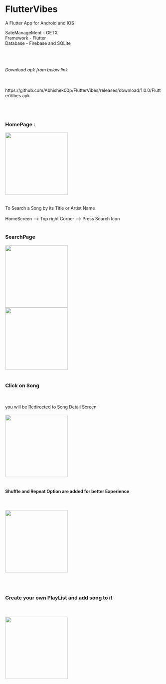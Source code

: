 # FlutterVibes

A Flutter App for Android and IOS

SateManageMent - GETX
<br>
Framework - Flutter
<br>
Database - Firebase and SQLite

<br>
<br>

###### Download apk from below link
<br>
https://github.com/Abhishek00p/FlutterVibes/releases/download/1.0.0/FlutterVibes.apk
<br><br><br><br>

### HomePage :

<img src = "https://github.com/Abhishek00p/FlutterVibes/assets/90974451/48bc9916-9dd7-43ea-8e7e-71a8a139c04b" width=200>
<br><br><br>
To Search a Song by its Title or Artist Name<br><br>
HomeScreen --> Top right Corner --> Press Search Icon
<br><br>

### SearchPage

<img src = "https://github.com/Abhishek00p/FlutterVibes/assets/90974451/42bfb3f6-32c5-4dba-a863-7e313f12c04b" width=200>
<br>
<img src = "https://github.com/Abhishek00p/FlutterVibes/assets/90974451/6c791873-941a-4f0a-bb5a-976fb578456d" width=200>
<br><br>

### Click on Song 
<br><br>
you will be Redirected to Song Detail Screen
<br><br>
<img src = "https://github.com/Abhishek00p/FlutterVibes/assets/90974451/9905d7ec-c838-4008-abc9-62ef29e3724c" width=200>
<br><br>

#### Shuffle and Repeat Option are added for better Experience
<br><br>
<img src="https://github.com/Abhishek00p/FlutterVibes/assets/90974451/e90491ca-0493-4daf-953b-e941d3d7f7fe" width =200>

<br><br>
### Create your own PlayList and add song to it
<br><br>
<img src ="https://github.com/Abhishek00p/FlutterVibes/assets/90974451/30b1efe1-bfb6-48e3-b59f-b41f470f68ba" width=200>



